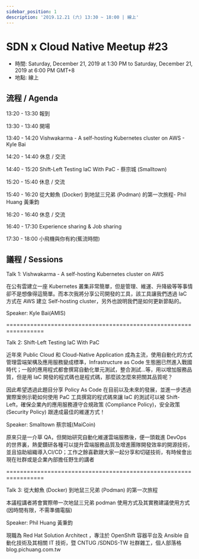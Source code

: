 ```yaml
---
sidebar_position: 1
description: '2019.12.21 (六) 13:30 ~ 18:00 | 線上'
---
```


# SDN x Cloud Native Meetup #23
- 時間: Saturday, December 21, 2019 at 1:30 PM to Saturday, December 21, 2019 at 6:00 PM GMT+8
- 地點: 線上

## 流程 / Agenda

13:20 - 13:30 報到

13:30 - 13:40 開場

13:40 - 14:20 Vishwakarma - A self-hosting Kubernetes cluster on AWS - Kyle Bai

14:20 - 14:40 休息 / 交流

14:40 - 15:20 Shift-Left Testing IaC With PaC - 蔡宗城 (Smalltown)

15:20 - 15:40 休息 / 交流

15:40 - 16:20 從大鯨魚 (Docker) 到地鼠三兄弟 (Podman) 的第一次旅程- Phil Huang 黃秉鈞

16:20 - 16:40 休息 / 交流

16:40 - 17:30 Experience sharing & Job sharing

17:30 - 18:00 小飛機與你有約(蕉流時間)

## 議程 / Sessions

Talk 1: Vishwakarma - A self-hosting Kubernetes cluster on AWS

在公有雲建立一座 Kubernetes 叢集非常簡單，但是管理、維運、升降級等等事情卻不是想像得這簡單。而本次我將分享公司開發的工具，該工具讓我們透過 IaC 方式在 AWS 建立 Self-hosting cluster，另外也說明我們是如何更新節點的。

Speaker: Kyle Bai(AMIS)

=================================================================

Talk 2: Shift-Left Testing IaC With PaC

近年來 Public Cloud 和 Cloud-Native Application 成為主流，使用自動化的方式管理雲端架構及應用服務變成標準，Infrastructure as Code 生態圈已然進入戰國時代；一般的應用程式都會撰寫自動化單元測試，整合測試...等，用以增加服務品質，但是用 IaC 開發的程式碼也是程式碼，那麼該怎麼來把關其品質呢？

因此希望透過此題目分享 Policy As Code 在目前以及未來的發展，並進一步透過實際案例示範如何使用 PaC 工具撰寫的程式碼來讓 IaC 的測試可以被 Shift-Left，確保企業內的應用服務遵守合規政策 (Compliance Policy)，安全政策 (Security Policy) 跟達成最佳的維運方式！

Speaker: Smalltown 蔡宗城(MaiCoin)

原來只是一介草 QA，但開始研究自動化維運雲端服務後，便一頭栽進 DevOps 的世界裏，熱愛鑽研各種可以提升雲端服務品質及增進團隊開發效率的開源技術，並且協助組織導入CI/CD；工作之餘喜歡跟大家一起分享和切磋技術，有時候會出現在社群或是企業內部擔任野生的講者

=================================================================

Talk 3: 從大鯨魚 (Docker) 到地鼠三兄弟 (Podman) 的第一次旅程

本議程講者將會實際帶一次地鼠三兄弟 podman 使用方式及其實務建議使用方式 (因時間有限，不需準備電腦)

Speaker: Phil Huang 黃秉鈞

現職為 Red Hat Solution Architect ，專注於 OpenShift 容器平台及 Ansible 自動化技術及其相關 IT 技術，暨 CNTUG /SDNDS-TW 社群雜工，個人部落格 blog.pichuang.com.tw
